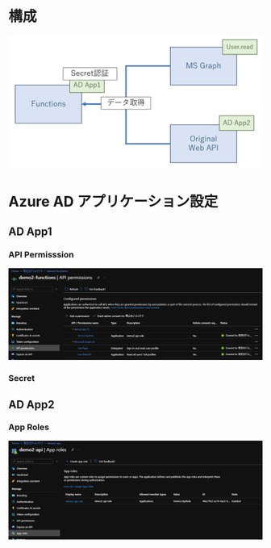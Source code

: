# 構成
![](./_images/2021-04-10-22-40-13.png)
# Azure AD アプリケーション設定
## AD App1
### API Permisssion
![](./_images/2021-04-10-23-27-24.png)
### Secret
## AD App2
### App Roles
![](./_images/2021-04-10-23-28-33.png)